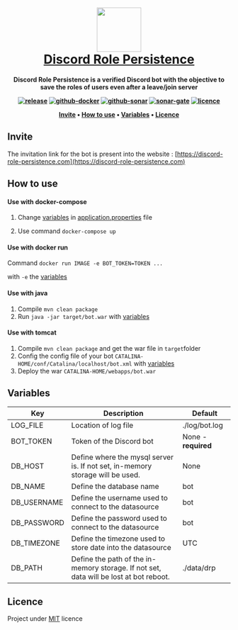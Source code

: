 
<h1 align="center">
  <a href="https://discord-role-persistence.com"><img src="https://discord-role-persistence.com/wp-content/uploads/2020/09/cropped-discord-role-persistence-v2-1024.png" width="100"/></a>
  <br>
  <a href="https://discord-role-persistence.com">Discord Role Persistence</a>
  <br>
</h1>
<h4 align="center"> Discord Role Persistence is a verified Discord bot with the objective to save the roles of users even after a leave/join server

<p align="center">
  <a href="https://github.com/brandonfl/discord-role-persistence/releases"><img src="https://img.shields.io/github/v/release/brandonfl/discord-role-persistence" alt="release"></a>
  <a href="https://github.com/brandonfl/discord-role-persistence/actions?query=workflow%3Abuild-docker-and-publish"><img src="https://github.com/brandonfl/discord-role-persistence/workflows/build-docker-and-publish/badge.svg" alt="github-docker"></a>
  <a href="https://github.com/brandonfl/discord-role-persistence/actions?query=workflow%3Asonar-gate"><img src="https://github.com/brandonfl/discord-role-persistence/workflows/sonar-gate/badge.svg" alt="github-sonar"></a>
  <a href="https://sonarcloud.io/dashboard?id=brandonfl_discord-role-persistence"><img src="https://sonarcloud.io/api/project_badges/measure?project=brandonfl_discord-role-persistence&metric=alert_status" alt="sonar-gate"></a>
  <a href="https://github.com/brandonfl/discord-role-persistence/blob/master/LICENSE"><img src="https://img.shields.io/github/license/brandonfl/discord-role-persistence" alt="licence"></a>
</p>

<p align="center">
  <a href="#invite">Invite</a> •
  <a href="#how-to-use">How to use</a> •
  <a href="#variables">Variables</a> •
  <a href="#licence">Licence</a> 
</p>

## Invite
The invitation link for the bot is present into the website : [https://discord-role-persistence.com](https://discord-role-persistence.com)

## How to use
#### Use with docker-compose
1. Change <a href="#variables">variables</a> in [application.properties](https://github.com/brandonfl/discord-role-persistence/blob/master/src/main/resources/application.properties) file

2. Use command `docker-compose up`

#### Use with docker run
Command 
`docker run IMAGE -e BOT_TOKEN=TOKEN ...` 

with `-e` the <a href="#variables">variables</a>

#### Use with java
1. Compile `mvn clean package`
2. Run `java -jar target/bot.war` with <a href="#variables">variables</a>

#### Use with tomcat
1. Compile `mvn clean package` and get the war file in `target`folder
2. Config the config file of your bot `CATALINA-HOME/conf/Catalina/localhost/bot.xml` with <a href="#variables">variables</a>
3. Deploy the war `CATALINA-HOME/webapps/bot.war`

## Variables

| Key | Description | Default |
|--|--|--|
| LOG_FILE | Location of log file | ./log/bot.log |
| BOT_TOKEN | Token of the Discord bot | None - **required** |
| DB_HOST | Define where the mysql server is. If not set, in-memory storage will be used. | None |
| DB_NAME | Define the database name | bot|
| DB_USERNAME | Define the username used to connect to the datasource | bot |
| DB_PASSWORD | Define the password used to connect to the datasource | bot |
| DB_TIMEZONE | Define the timezone used to store date into the datasource | UTC |
| DB_PATH | Define the path of the in-memory storage. If not set, data will be lost at bot reboot. | ./data/drp |

## Licence

Project under [MIT](https://github.com/brandonfl/discord-role-persistence/blob/master/LICENSE) licence
